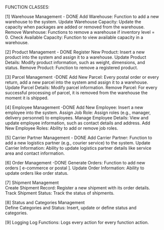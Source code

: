 FUNCTION CLASSES:

[1] Warehouse Management  - DONE
       Add Warehouse: Function to add a new warehouse to the system.
       Update Warehouse Capacity: Update the capacity when packages are added or removed from the warehouse.
       Remove Warehouse: Functions to remove a warehouse if inventory level = 0.
       Check Available Capacity: Function to view available capacity in a warehouse.

[2] Product Management  - DONE
       Register New Product: Insert a new product into the system and assign it to a warehouse.
       Update Product Details: Modify product information, such as weight, dimensions, and status.
       Remove Product: Function to remove a registered product.

[3] Parcel Management -DONE
       Add New Parcel: Every postal order or every return, add a new parcel into the system amd assign it to a warehouse.
       Update Parcel Details: Modify parcel information. 
       Remove Parcel: For every successful processing of parcel, it is removed from the warehouse the moment it is shipped.

[4] Employee Management -DONE
       Add New Employee: Insert a new employee into the system.
       Assign Job Role: Assign roles (e.g., manager, delivery personnel) to employees.
       Manage Employee Details: View and update employee information, such as contact details and address.
       Add New Employee Roles: Ability to add or remove job roles.

[5] Carrier Partner Management  - DONE
       Add Carrier Partner: Function to add a new logistics partner (e.g., courier service) to the system.
       Update Carrier Information: Ability to update logistics partner details like service area and contact information.

[6] Order Management  -DONE
       Generate Orders: Function to add new orders [ e-commerce or postal ].
       Update Order Information: Ability to update orders like order status.

[7] Shipment Management  
       Create Shipment Record: Register a new shipment with its order details.
       Track Shipment Status: Track the status of shipments.

[8] Status and Categories Management  
       Define Categories and Status: Insert, update or define status and categories.
       
[9] Logging
       Log Functions: Logs every action for every function action.
